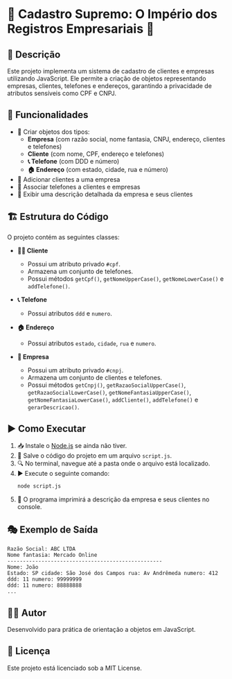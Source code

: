 # 👑 Cadastro Supremo: O Império dos Registros Empresariais 📜

## 📝 Descrição
Este projeto implementa um sistema de cadastro de clientes e empresas utilizando JavaScript. Ele permite a criação de objetos representando empresas, clientes, telefones e endereços, garantindo a privacidade de atributos sensíveis como CPF e CNPJ.

## 🚀 Funcionalidades
- 🏢 Criar objetos dos tipos:
  - **Empresa** (com razão social, nome fantasia, CNPJ, endereço, clientes e telefones)
  - **Cliente** (com nome, CPF, endereço e telefones)
  - **📞 Telefone** (com DDD e número)
  - **🏠 Endereço** (com estado, cidade, rua e número)
- 🤝 Adicionar clientes a uma empresa
- 📲 Associar telefones a clientes e empresas
- 📄 Exibir uma descrição detalhada da empresa e seus clientes

## 🏗️ Estrutura do Código

O projeto contém as seguintes classes:

- **🧑‍💼 Cliente**
  - Possui um atributo privado `#cpf`.
  - Armazena um conjunto de telefones.
  - Possui métodos `getCpf()`, `getNomeUpperCase()`, `getNomeLowerCase()` e `addTelefone()`.

- **📞 Telefone**
  - Possui atributos `ddd` e `numero`.

- **🏠 Endereço**
  - Possui atributos `estado`, `cidade`, `rua` e `numero`.

- **🏢 Empresa**
  - Possui um atributo privado `#cnpj`.
  - Armazena um conjunto de clientes e telefones.
  - Possui métodos `getCnpj()`, `getRazaoSocialUpperCase()`, `getRazaoSocialLowerCase()`, `getNomeFantasiaUpperCase()`, `getNomeFantasiaLowerCase()`, `addCliente()`, `addTelefone()` e `gerarDescricao()`.

## ▶️ Como Executar

1. 📥 Instale o [Node.js](https://nodejs.org/) se ainda não tiver.
2. 💾 Salve o código do projeto em um arquivo `script.js`.
3. 🔍 No terminal, navegue até a pasta onde o arquivo está localizado.
4. ▶️ Execute o seguinte comando:
   ```sh
   node script.js
   ```
5. 📜 O programa imprimirá a descrição da empresa e seus clientes no console.

## 🎭 Exemplo de Saída

```
Razão Social: ABC LTDA
Nome fantasia: Mercado Online
--------------------------------------------------
Nome: João
Estado: SP cidade: São José dos Campos rua: Av Andrêmeda numero: 412
ddd: 11 numero: 99999999
ddd: 11 numero: 88888888
...
```

## 👨‍💻 Autor
Desenvolvido para prática de orientação a objetos em JavaScript.

## 📜 Licença
Este projeto está licenciado sob a MIT License.

